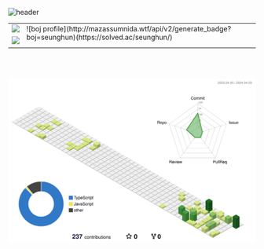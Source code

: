 ![header](https://capsule-render.vercel.app/api?type=slice&color=auto&height=200&section=header&text=Rero0124&fontSize=55&rotate=10&desc=Kim,%20Seunghun&descAlignY=40&fontAlignY=25)

<a> </a>

<!--
**Rero0124/Rero0124** is a ✨ _special_ ✨ repository because its `README.md` (this file) appears on your GitHub profile.

Here are some ideas to get you started:

- 🔭 I’m currently working on ...
- 🌱 I’m currently learning ...
- 👯 I’m looking to collaborate on ...
- 🤔 I’m looking for help with ...
- 💬 Ask me about ...
- 📫 How to reach me: ...
- 😄 Pronouns: ...
- ⚡ Fun fact: ...
-->

<table>
  <tr valign="top">
    <td>
      <img src="https://github-readme-stats.vercel.app/api/top-langs/?username=thundevistan&layout=compact&theme=tokyonight">
    </td>
    <td rowspan="2">
      <div>
        ![boj profile](http://mazassumnida.wtf/api/v2/generate_badge?boj=seunghun)(https://solved.ac/seunghun/)
      </div>
    </td>
  </tr>
  <tr>
    <td><img src="https://github-readme-stats.vercel.app/api?username=thundevistan&show_icons=true&theme=tokyonight"></td>
  </tr>
</table>

<br><br>




![](./profile-3d-contrib/profile-green-animate.svg)
